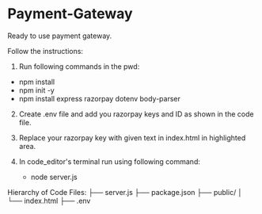 # Payment-Gateway
Ready to use payment gateway.

Follow the instructions:
1. Run following commands in the pwd:
- npm install
- npm init -y
- npm install express razorpay dotenv body-parser

2. Create .env file and add you razorpay keys and ID as shown in the code file.

3. Replace your razorpay key with given text in index.html in highlighted area.

4. In code_editor's terminal run using following command:
   - node server.js
  
Hierarchy of Code Files:
├── server.js
├── package.json
├── public/
│   └── index.html
├── .env
